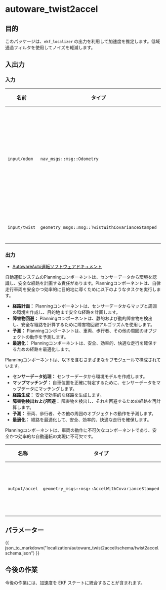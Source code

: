 # autoware_twist2accel

## 目的

このパッケージは、`ekf_localizer` の出力を利用して加速度を推定します。低域通過フィルタを使用してノイズを軽減します。

## 入出力

### 入力

| 名前          | タイプ                                             | 説明                               |
| ------------- | ------------------------------------------------ | ----------------------------------- |
| `input/odom`  | `nav_msgs::msg::Odometry`                        | ローカリゼーションオドメトリ         |
| `input/twist` | `geometry_msgs::msg::TwistWithCovarianceStamped` | ツイスト                               |

### 出力

- [AutowareAuto運転ソフトウェアドキュメント](https://github.com/Autoware-Auto/autoware.auto/blob/master/docs/architecture/planning.md)

自動運転システムのPlanningコンポーネントは、センサーデータから環境を認識し、安全な経路を計画する責任があります。Planningコンポーネントは、自律走行車両を安全かつ効率的に目的地に導くために以下のようなタスクを実行します。

- **経路計画：** Planningコンポーネントは、センサーデータからマップと周囲の環境を作成し、目的地まで安全な経路を計画します。
- **障害物回避：** Planningコンポーネントは、静的および動的障害物を検出し、安全な経路を計算するために障害物回避アルゴリズムを使用します。
- **予測：** Planningコンポーネントは、車両、歩行者、その他の周囲のオブジェクトの動作を予測します。
- **最適化：** Planningコンポーネントは、安全、効率的、快適な走行を確保するための経路を最適化します。

Planningコンポーネントは、以下を含むさまざまなサブモジュールで構成されています。

- **センサーデータ処理：** センサーデータから環境モデルを作成します。
- **マップマッチング：** 自車位置を正確に特定するために、センサーデータをマップデータにマッチングします。
- **経路生成：** 安全で効率的な経路を生成します。
- **障害物検出および回避：** 障害物を検出し、それを回避するための経路を再計算します。
- **予測：** 車両、歩行者、その他の周囲のオブジェクトの動作を予測します。
- **最適化：** 経路を最適化して、安全、効率的、快適な走行を確保します。

Planningコンポーネントは、車両の動作に不可欠なコンポーネントであり、安全かつ効率的な自動運転の実現に不可欠です。

| 名称           | タイプ                                              | 説明                   |
| -------------- | --------------------------------------------------- | ----------------------- |
| `output/accel` | `geometry_msgs::msg::AccelWithCovarianceStamped` | 加速度の推定値       |

## パラメーター

{{ json_to_markdown("localization/autoware_twist2accel/schema/twist2accel.schema.json") }}

## 今後の作業

今後の作業には、加速度を EKF ステートに統合することが含まれます。


